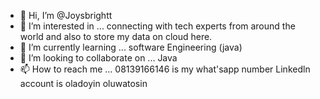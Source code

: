 - 👋 Hi, I’m @Joysbrightt
- 👀 I’m interested in ... connecting with tech experts from around the world and also to store my data on cloud here. 
- 🌱 I’m currently learning ... software Engineering (java)
- 💞️ I’m looking to collaborate on ... Java
- 📫 How to reach me ... 08139166146 is my what'sapp number
Linkedln account is oladoyin oluwatosin
<!---
Joysbrightt/Joysbrightt is a ✨ special ✨ repository because its `README.md` (this file) appears on your GitHub profile.
You can click the Preview link to take a look at your changes.
--->

